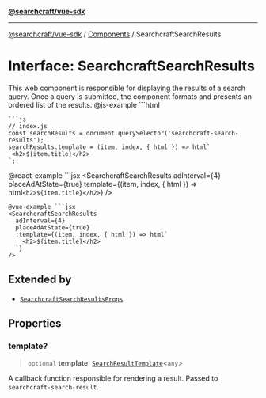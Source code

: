 [**@searchcraft/vue-sdk**](/reference/sdk/js-vue/README.md)

***

[@searchcraft/vue-sdk](/reference/sdk/js-vue/globals.md) / [Components](/reference/sdk/js-vue/namespaces/Components/README.md) / SearchcraftSearchResults

# Interface: SearchcraftSearchResults

This web component is responsible for displaying the results of a search query. Once a query is submitted, the component formats and presents an ordered list of the results.
@js-example ```html
<!-- index.html -->
<searchcraft-search-results
  ad-interval="4"
  place-ad-at-start="true"
/>
```
```js
// index.js
const searchResults = document.querySelector('searchcraft-search-results');
searchResults.template = (item, index, { html }) => html`
 <h2>${item.title}</h2>
`;
```
@react-example ```jsx
<SearchcraftSearchResults
  adInterval={4}
  placeAdAtState={true}
  template={(item, index, { html }) => html`
    <h2>${item.title}</h2>
  `}
/>
```
@vue-example ```jsx
<SearchcraftSearchResults
  adInterval={4}
  placeAdAtState={true}
  :template={(item, index, { html }) => html`
    <h2>${item.title}</h2>
  `}
/>
```

## Extended by

- [`SearchcraftSearchResultsProps`](/reference/sdk/js-vue/interfaces/SearchcraftSearchResultsProps.md)

## Properties

### template?

> `optional` **template**: [`SearchResultTemplate`](/reference/sdk/js-vue/type-aliases/SearchResultTemplate.md)\<`any`\>

A callback function responsible for rendering a result. Passed to `searchcraft-search-result`.

